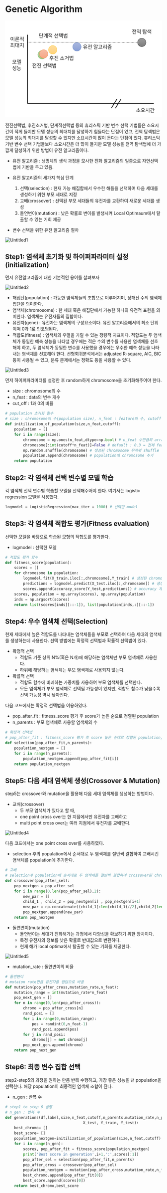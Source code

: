 # Genetic Algorithm

![Untitled](https://github.com/kjhoon7686/BusinessAnalytics/blob/main/1.%20Dimensionality%20Reduction/Genetic%20Algorithm/images/Untitled.png)

전진선택법, 후진소거법, 단계적선택법 등의 휴리스틱 기반 변수 선택 기법들은 소요시간이 적게 들지만 모델 성능의 최대치를 달성하기 힘들다는 단점이 있고, 전역 탐색법은 모델 성능의 최대치를 달성할 수 있지만 소요시간이 많이 든다는 단점이 있다. 휴리스틱 기반 변수 선택 기법들보다 소요시간은 더 많이 들지만 모델 성능을 전역 탐색법에 더 가깝게 달성하기 위한 방법이 유전 알고리즘이다.

- 유전 알고리즘 : 생명체의 생식 과정을 모사한 진화 알고리즘의 일종으로 자연선택법에 기반을 두고 있음.
- 유전 알고리즘의 세가지 핵심 단계
    1. 선택(selection) : 현재 가능 해집합에서 우수한 해들을 선택하여 다음 세대를 생성하기 위한 부모 세대로 지정
    2. 교배(crossover) : 선택된 부모 세대들의 유전자를 교환하여 새로운 세대를 생성
    3. 돌연변이(mutation) : 낮은 확률로 변이를 발생시켜 Local Optimaum에서 탈출할 수 있는 기회 제공

- 변수 선택을 위한 유전 알고리즘 절차

![Untitled1](https://github.com/kjhoon7686/BusinessAnalytics/blob/main/1.%20Dimensionality%20Reduction/Genetic%20Algorithm/images/Untitled1.png)

## ****Step1: 염색체 초기화 및 하이퍼파라미터 설정(initialization)****

먼저 유전알고리즘에 대한 기본적인 용어를 살펴보자

![Untitled2](https://github.com/kjhoon7686/BusinessAnalytics/blob/main/1.%20Dimensionality%20Reduction/Genetic%20Algorithm/images/Untitled2.png)

- 해집단(population) : 가능한 염색체들의 조합으로 이루어지며, 정해진 수의 염색체 집단을 의미한다.
- 염색체(chromosome) : 한 세대 혹은 해집단에서 가능한 하나의 유전적 표현을 의미한다. 염색체는 유전자들의 집합이다.
- 유전자(gene) : 유전자는 염색체의 구성요소이다. 유전 알고리즘에서의 최소 단위이며 0과 1로 인코딩된다.
- 적합도(fitness) : 염색체의 우열을 가릴 수 있는 정량적 지표이다. 적합도는 두 염색체가 동일한 예측 성능을 나타낼 경우에는 적은 수의 변수를 사용한 염색체를 선호해야 하고, 두 염색체가 동일한 변수를 사용했을 경우에는 우수한 예측 성능을 나타내는 염색체를 선호해야 한다. 선형회귀분석에서는 adjusted R-square, AIC, BIC 등이 사용될 수 있고, 분류 문제에서는 정확도 등을 사용할 수 있다.

![Untitled3](https://github.com/kjhoon7686/BusinessAnalytics/blob/main/1.%20Dimensionality%20Reduction/Genetic%20Algorithm/images/Untitled3.png)

먼저 하이퍼파라미터를 설정한 후 random하게 chromosome을 초기화해주어야 한다.

- size : chromosome의 수
- n_feat : data의 변수 개수
- cut_off : 1과 0의 비율

```python
# population 초기화 함수
# size : chromosome의 수(population size), n_feat : feature의 수, cutoff : 이진값 변환 기준값
def initilization_of_population(size,n_feat,cutoff): 
    population = []
    for i in range(size):
        chromosome = np.ones(n_feat,dtype=np.bool) # n_feat 수만큼의 array 생성 
        chromosome[:int(cutoff*n_feat)]=False # default : 0.3 = 전체 feature에서 0의 비율         
        np.random.shuffle(chromosome) # 생성된 chromosome 무작위 shuffle
        population.append(chromosome) # population에 chromosome 추가
    return population
```

## **Step2: 각 염색체 선택 변수별 모델 학습**

각 염색체 선택 변수별 학습할 모델을 선택해주어야 한다. 여기서는 logistic regression 모델을 사용했다. 

```python
logmodel = LogisticRegression(max_iter = 1000) # 선택한 model
```

## **Step3: 각 염색체 적합도 평가(Fitness evaluation)**

선택한 모델을 바탕으로 학습된 모형의 적합도를 평가한다.

- logmodel : 선택한 모델

```python
# 적합도 평가 함수
def fitness_score(population):
    scores = []
    for chromosome in population:
        logmodel.fit(X_train.iloc[:,chromosome],Y_train) # 생성된 chromosome에 해당하는 feature들로 모델 학습       
        predictions = logmodel.predict(X_test.iloc[:,chromosome]) # 생성된 chromosome에 해당하는 feature들로 예측
        scores.append(accuracy_score(Y_test,predictions)) # accuracy 계산 및 저장
    scores, population = np.array(scores), np.array(population) 
    inds = np.argsort(scores)                                    
    return list(scores[inds][::-1]), list(population[inds,:][::-1])
```

## **Step4: 우수 염색체 선택(Selection)**

현재 세대에서 높은 적합도를 나타내는 염색체들을 부모로 선택하여 다음 세대의 염색체를 생성하는데 사용한다. 선택 방법에는 확정적 선택법과 확률적 선택법이 있다.

- 확정적 선택
    - 적합도 기준 상위 N%(혹은 N개)에 해당하는 염색체만 부모 염색체로 사용한다.
    - 하위에 해당하는 염색체는 부모 염색체로 사용되지 않는다.
- 확률적 선택
    - 적합도 함수에 비례하는 가중치를 사용하여 부모 염색체를 선택한다.
    - 모든 염색체가 부모 염색체로 선택될 가능성이 있지만, 적합도 함수가 낮을수록 선택 가능성 역시 낮아진다.

다음 코드에서는 확정적 선택법을 이용하였다.

- pop_after_fit : fitness_score 평가 후 score가 높은 순으로 정렬된 population
- n_parents : 부모 염색체로 사용할 염색체의 수

```python
# 확정적 선택법
# pop_after_fit : fitness_score 평가 후 score 높은 순대로 정렬된 population, n_parents : population에서 샘플링할 염색체의 수
def selection(pop_after_fit,n_parents): 
    population_nextgen = []
    for i in range(n_parents):
        population_nextgen.append(pop_after_fit[i])
    return population_nextgen
```

## **Step5: 다음 세대 염색체 생성(Crossover & Mutation)**

step5는 crossover와 mutation을 활용해 다음 세대 염색체를 생성하는 방법이다.

- 교배(crossover)
    - 두 부모 염색체가 있다고 할 때,
    - one point cross over는 한 지점에서만 유전자를 교배하고
    - multi point cross over는 여러 지점에서 유전자를 교배한다.

![Untitled4](https://github.com/kjhoon7686/BusinessAnalytics/blob/main/1.%20Dimensionality%20Reduction/Genetic%20Algorithm/images/Untitled4.png)

다음 코드에서는 one point cross over를 사용하였다.

- selection 후의 population에서 순서대로 두 염색체를 절반씩 결합하여 교배시킨 염색체를 population에 추가한다.

```python
# 교배
# selection후 population에 순서대로 두 염색체를 절반씩 결합하여 crossover된 chromosome추가
def crossover(pop_after_sel):
    pop_nextgen = pop_after_sel
    for i in range(0,len(pop_after_sel),2):
        new_par = []
        child_1 , child_2 = pop_nextgen[i] , pop_nextgen[i+1]
        new_par = np.concatenate((child_1[:len(child_1)//2],child_2[len(child_1)//2:]))
        pop_nextgen.append(new_par)
    return pop_nextgen
```

- 돌연변이(mutation)
    - 돌연변이는 세대가 진화해가는 과정에서 다양성을 확보하기 위한 장치이다.
    - 특정 유전자의 정보를 낮은 확률로 반대값으로 변환하다.
    - 현재 해가 local optima에서 탈출할 수 있는 기회를 제공한다.

![Untitled5](https://github.com/kjhoon7686/BusinessAnalytics/blob/main/1.%20Dimensionality%20Reduction/Genetic%20Algorithm/images/Untitled5.png)

- mutation_rate : 돌연변이의 비율

```python
# 돌연변이
# mutaion rate만큼 유전자를 랜덤으로 바꿈
def mutation(pop_after_cross,mutation_rate,n_feat):   
    mutation_range = int(mutation_rate*n_feat)
    pop_next_gen = []
    for n in range(0,len(pop_after_cross)):
        chromo = pop_after_cross[n]
        rand_posi = [] 
        for i in range(0,mutation_range):
            pos = randint(0,n_feat-1)
            rand_posi.append(pos)
        for j in rand_posi:
            chromo[j] = not chromo[j]  
        pop_next_gen.append(chromo)
    return pop_next_gen
```

## **Step6: 최종 변수 집합 선택**

step2-step5의 과정을 원하는 만큼 반복 수행하고, 가장 좋은 성능을 낸 population을 선택한다. 해당 population이 최종적인 염색체 조합이 된다.

- n_gen : 반복 수

```python
# step1 to step 6 실행
# n_gen : 반복 수
def generations(df,label,size,n_feat,cutoff,n_parents,mutation_rate,n_gen,X_train,
                                   X_test, Y_train, Y_test):
    best_chromo= []
    best_score= []
    population_nextgen=initilization_of_population(size,n_feat,cutoff)
    for i in range(n_gen):
        scores, pop_after_fit = fitness_score(population_nextgen)
        print('Best score in generation',i+1,':',scores[:1])  
        pop_after_sel = selection(pop_after_fit,n_parents)
        pop_after_cross = crossover(pop_after_sel)
        population_nextgen = mutation(pop_after_cross,mutation_rate,n_feat)
        best_chromo.append(pop_after_fit[0])
        best_score.append(scores[0])
    return best_chromo,best_score
```
